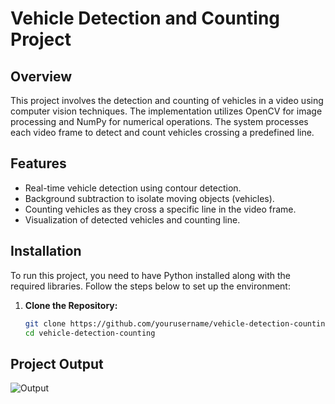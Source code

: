 # Vehicle Detection and Counting Project

## Overview
This project involves the detection and counting of vehicles in a video using computer vision techniques. The implementation utilizes OpenCV for image processing and NumPy for numerical operations. The system processes each video frame to detect and count vehicles crossing a predefined line.

## Features
- Real-time vehicle detection using contour detection.
- Background subtraction to isolate moving objects (vehicles).
- Counting vehicles as they cross a specific line in the video frame.
- Visualization of detected vehicles and counting line.

## Installation

To run this project, you need to have Python installed along with the required libraries. Follow the steps below to set up the environment:

1. **Clone the Repository:**
   ```bash
   git clone https://github.com/yourusername/vehicle-detection-counting.git
   cd vehicle-detection-counting

 ## Project Output

 ![Output](Output.gif)

